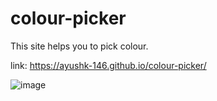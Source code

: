 # colour-picker
This site helps you to pick colour.

link: https://ayushk-146.github.io/colour-picker/




![image](https://user-images.githubusercontent.com/80543760/128703294-39fdb4ab-0727-470c-8bed-04e7bb9aba4f.png)
